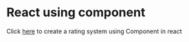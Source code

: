 # React using component

Click [here](https://iamshubhamhere.github.io/rating_system/) to create a rating system using Component in react


